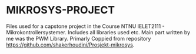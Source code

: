 # MIKROSYS-PROJECT

Files used for a capstone project in the Course NTNU IELET2111 - Mikrokontrollersystemer. Includes all libraries used etc. Main part written by me was the PWM Library. Primarly Coppied from repository https://github.com/shakerhoudini/Prosjekt-mikrosys.
